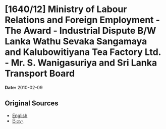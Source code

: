 # [1640/12] Ministry of Labour Relations and Foreign Employment - The Award - Industrial Dispute B/W Lanka Wathu Sevaka Sangamaya and Kalubowitiyana Tea Factory Ltd. - Mr. S. Wanigasuriya and Sri Lanka Transport Board

**Date:** 2010-02-09

## Original Sources

- [English](https://documents.gov.lk/view/extra-gazettes/2010/2/1640-12_E.pdf)
- [සිංහල](https://documents.gov.lk/view/extra-gazettes/2010/2/1640-12_S.pdf)
